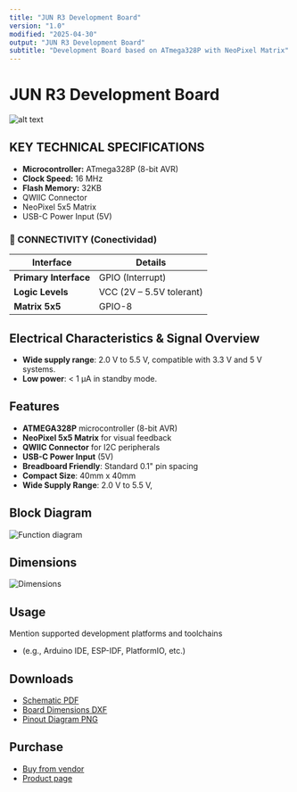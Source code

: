 ```yaml
---
title: "JUN R3 Development Board"
version: "1.0"
modified: "2025-04-30"
output: "JUN R3 Development Board"
subtitle: "Development Board based on ATmega328P with NeoPixel Matrix"
---
```


<!--
# README_TEMPLATE.md
This file serves as an input to generate a datasheet-style technical PDF.
Fill in each section without deleting or modifying the existing headings.
-->

# JUN R3 Development Board

![alt text](../../hardware/resources/unit_top_V_0_0_1_ue0099_Sensor_Touch.png) <!-- FILL HERE: replace image if needed -->


## KEY TECHNICAL SPECIFICATIONS

<!-- 
========================================
EDITABLE SPECIFICATIONS TEMPLATE
========================================
Edita los valores a continuación según necesites.
El formato se mantendrá automáticamente en el PDF generado.
-->
- **Microcontroller:** ATmega328P (8-bit AVR)
- **Clock Speed:** 16 MHz
- **Flash Memory:** 32KB
- QWIIC Connector
- NeoPixel 5x5 Matrix
- USB-C Power Input (5V)


### 🔌 CONNECTIVITY (Conectividad)
<!-- Edita las interfaces y conectores disponibles -->
| Interface | Details |
|-----------|---------|
| **Primary Interface** | GPIO (Interrupt) |
| **Logic Levels** | VCC (2V – 5.5V tolerant) |
| **Matrix 5x5** | GPIO-8 |





## Electrical Characteristics & Signal Overview

<!-- FILL HERE -->
- **Wide supply range**: 2.0 V to 5.5 V, compatible with 3.3 V and 5 V systems.  
- **Low power**: < 1 μA in standby mode.

<!-- <!-- ## Applications



## Features -->

<!-- FILL HERE -->
## Features

- **ATMEGA328P** microcontroller (8-bit AVR)
- **NeoPixel 5x5 Matrix** for visual feedback
- **QWIIC Connector** for I2C peripherals
- **USB-C Power Input** (5V)
- **Breadboard Friendly**: Standard 0.1" pin spacing
- **Compact Size**: 40mm x 40mm
- **Wide Supply Range**: 2.0 V to 5.5 V,


## Block Diagram

![Function diagram](../../hardware/resources/unit_pinout_v_0_0_1_ue0099_sensor_touch_en.png) <!-- FILL HERE: replace image if needed -->

## Dimensions

![Dimensions](../../hardware/resources/unit_dimension_V_0_0_1_ue0099_Sensor_Touch.png) <!-- FILL HERE: replace image if needed -->

## Usage

<!-- FILL HERE -->
Mention supported development platforms and toolchains 

- (e.g., Arduino IDE, ESP-IDF, PlatformIO, etc.)

## Downloads

<!-- FILL HERE -->
- [Schematic PDF](docs/schematic.pdf)
- [Board Dimensions DXF](docs/dimensions.dxf)
- [Pinout Diagram PNG](docs/pinout.png)

## Purchase

<!-- FILL HERE -->
- [Buy from vendor](https://example.com)
- [Product page](https://example.com/product/template-board)
